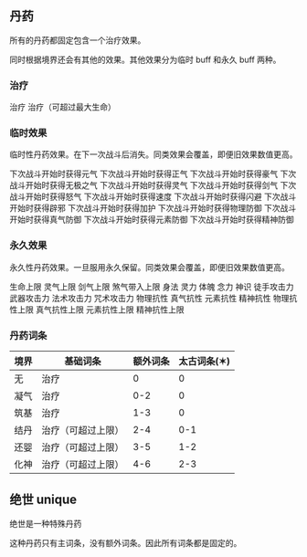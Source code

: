 ## 丹药

所有的丹药都固定包含一个治疗效果。

同时根据境界还会有其他的效果。其他效果分为临时 buff 和永久 buff 两种。

### 治疗

治疗
治疗（可超过最大生命）

### 临时效果

临时性丹药效果。在下一次战斗后消失。同类效果会覆盖，即便旧效果数值更高。

下次战斗开始时获得元气
下次战斗开始时获得正气
下次战斗开始时获得豪气
下次战斗开始时获得无极之气
下次战斗开始时获得灵气
下次战斗开始时获得剑气
下次战斗开始时获得怒气
下次战斗开始时获得速度
下次战斗开始时获得闪避
下次战斗开始时获得辟邪
下次战斗开始时获得加护
下次战斗开始时获得物理防御
下次战斗开始时获得真气防御
下次战斗开始时获得元素防御
下次战斗开始时获得精神防御

### 永久效果

永久性丹药效果。一旦服用永久保留。同类效果会覆盖，即便旧效果数值更高。

生命上限
灵气上限
剑气上限
煞气带入上限
身法
灵力
体魄
念力
神识
徒手攻击力
武器攻击力
法术攻击力
咒术攻击力
物理抗性
真气抗性
元素抗性
精神抗性
物理抗性上限
真气抗性上限
元素抗性上限
精神抗性上限

### 丹药词条

| 境界 | 基础词条           | 额外词条 | 太古词条(✶) |
| ---- | ------------------ | -------- | ----------- |
| 无   | 治疗               | 0        | 0           |
| 凝气 | 治疗               | 0-2      | 0           |
| 筑基 | 治疗               | 1-3      | 0           |
| 结丹 | 治疗（可超过上限） | 2-4      | 0-1         |
| 还婴 | 治疗（可超过上限） | 3-5      | 1-2         |
| 化神 | 治疗（可超过上限） | 4-6      | 2-3         |

## 绝世 unique

绝世是一种特殊丹药

这种丹药只有主词条，没有额外词条。因此所有词条都是固定的。
